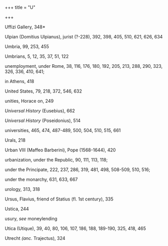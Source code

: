 +++
title = "U"

+++

Uffizi Gallery, 348\*

Ulpian \(Domitius Ulpianus\), jurist \(?-228\), 392, 398, 405, 510, 621, 626, 634

Umbria, 99, 253, 455

Umbrians, 5, 12, 35, 37, 51, 122

unemployment, under Rome, 38, 116, 176, 180, 192, 205, 213, 288, 290, 323, 326, 336, 410, 641;

in Athens, 418

United States, 79, 218, 372, 546, 632

unities, Horace on, 249

*Universal History* \(Eusebius\), 662

*Universal History* \(Poseidonius\), 514

universities, 465, 474, 487-489, 500, 504, 510, 515, 661

Urals, 218

Urban VIII \(Maffeo Barberini\), Pope \(1568-1644\), 420

urbanization, under the Republic, 90, 111, 113, 118;

under the Principate, 222, 237, 286, 319, 481, 498, 508-509, 510, 516;

under the monarchy, 631, 633, 667

urology, 313, 318

Ursus, Flavius, friend of Statius \(fl. 1st century\), 335

Ustica, 244

usury, *see* moneylending

Utica \(Utique\), 39, 40, 80, 106, 107, 186, 188, 189-190, 325, 418, 465

Utrecht *\(anc.* Trajectus\), 324
